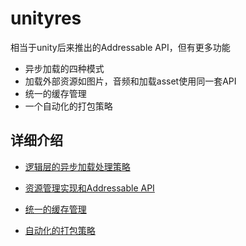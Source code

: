 # unityres

相当于unity后来推出的Addressable API，但有更多功能

* 异步加载的四种模式
* 加载外部资源如图片，音频和加载asset使用同一套API
* 统一的缓存管理
* 一个自动化的打包策略

## 详细介绍

* [逻辑层的异步加载处理策略](/usage.md)

* [资源管理实现和Addressable API](/impl.md)

* [统一的缓存管理](/pool.md)

* [自动化的打包策略](/pack.md)


